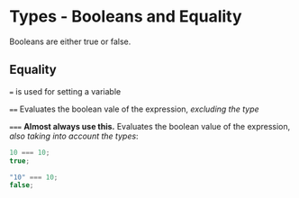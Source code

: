 # Types - Booleans and Equality

Booleans are either true or false.

## Equality

`=` is used for setting a variable

`==` Evaluates the boolean vale of the expression, _excluding the type_

`===` **Almost always use this.** Evaluates the boolean value of the expression, _also taking into account the types_:

```javascript
10 === 10;
true;

"10" === 10;
false;
```
